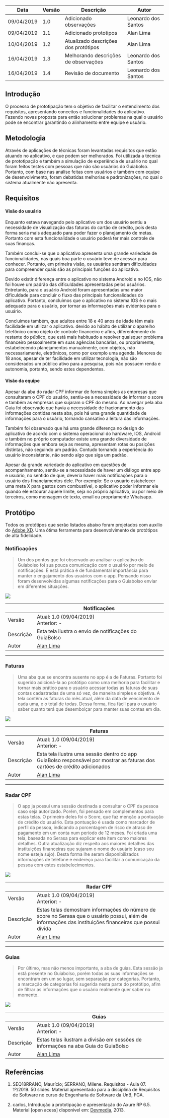 | Data | Versão | Descrição | Autor |
|--|--|--|--|
| 09/04/2019 | 1.0 | Adicionado observações | Leonardo dos Santos |
| 09/04/2019 | 1.1 | Adicionado prototipos | Alan Lima |
| 10/04/2019 | 1.2 | Atualizado descrições dos protótipos | Alan Lima |
| 16/04/2019 | 1.3 | Melhorando descrições de observações | Leonardo dos Santos |
| 16/04/2019 | 1.4 | Revisão de documento | Leonardo dos Santos |

## Introdução

O processo de prototipação tem o objetivo de facilitar o entendimento dos requisitos, apresentando conceitos e funcionalidades do aplicativo. Fazendo novas proposta para então solucionar problemas na qual o usuário pode se encontrar garantindo o alinhamento entre equipe e usuário.

## Metodologia

Através de aplicações de técnicas foram levantadas requisitos que estão atuando no aplicativo, e que podem ser melhorados. Foi utilizada a técnica de prototipação e também a simulação de experiência de usuário no qual foram feitos testes com pessoas que não são usuários do Guiabolso. Portanto, com base nas análise feitas com usuários e também com equipe de desenvolvimento, foram debatidas melhorias e padronizações, no qual o sistema atualmente não apresenta.

## Requisitos

#### Visão do usuário

Enquanto estava navegando pelo aplicativo um dos usuário sentiu a necessidade de visualização das faturas do cartão de crédito, pois desta forma seria mais adequado para poder fazer o planejamento de metas. Portanto com esta funcionalidade o usuário poderá ter mais controle de suas finanças.

Também conclui-se que o aplicativo apresenta uma grande variedade de funcionalidades, nas quais boa parte o usuário teve de acessar para conhecer. Portanto, em primeira visão, os usuários sentiram dificuldades para compreender quais são as principais funções do aplicativo.

Devido existir diferença entre o aplicativo no sistema Android e no IOS, não foi houve um padrão das dificuldades apresentadas pelos usuários. Entretanto, para o usuário Android foram apresentadas uma maior dificuldade para concluir o fluxo das principais funcionalidades do aplicativo. Portanto, concluímos que o aplicativo no sistema IOS é o mais adequado para o usuário, por tornar as informações mais evidentes para o usuário.

Concluímos também, que adultos entre 18 e 40 anos de idade têm mais facilidade em utilizar o aplicativo. devido ao hábito de utilizar o aparelho telefônico como objeto de controle financeiro e afins, diferentemente do restante do público, que está mais habituado a resolver quaisquer problema financeiro pessoalmente em suas agências bancárias, ou propriamente, estabelecendo planejamentos manualmente, com objetos, não necessariamente, eletrônicos, como por exemplo uma agenda. Menores de 18 anos, apesar de ter facilidade em utilizar tecnologia, não são considerados um público ativo para a pesquisa, pois não possuem renda e autonomia, portanto, sendo estes dependentes.

#### Visão da equipe

Apesar da aba do radar CPF informar de forma simples as empresas que consultaram o CPF do usuário, sentiu-se a necessidade de informar o score e também as empresas que sujaram o CPF do mesmo. Ao navegar pela aba Guia foi observado que havia a necessidade de fracionamento das informações contidas nesta aba, pois há uma grande quantidade de informações para o usuário, tornando cansativo a leitura das informações.

Também foi observado que há uma grande diferença no design do aplicativo de acordo com o sistema operacional do hardware, IOS, Android e também no próprio computador existe uma grande diversidade de informações que embora seja as mesma, apresentam rotas ou posições distintas, não seguindo um padrão. Contudo tornando a experiência do usuário inconsistente, não sendo algo que siga um padrão.

Apesar da grande variedade do aplicativo em questões de acompanhamento, sentiu-se a necessidade de haver um diálogo entre app e usuário, no sentido de que, deveria haver mais notificações para o usuário dos financiamentos dele. Por exemplo: Se o usuário estabelecer uma meta X para gastos com combustível, o aplicativo poder informar ele quando ele estourar aquele limite, seja no próprio aplicativo, ou por meio de terceiros, como mensagem de texto, email ou propriamente Whatsapp.

## Protótipo

Todos os protótipos que serão listados abaixo foram projetados com auxílio do [Adobe XD](https://www.adobe.com/br/products/xd.html).
Uma ótima ferramenta para desenvolvimento de protótipos de alta fidelidade.

### Notificações

> Um dos pontos que foi observado ao analisar o aplicativo do Guiabolso foi sua pouca comunicação com o usuário por meio de notificações. E está prática é de fundamental importância para manter o engajamento dos usuários com o app. Pensando nisso foram desenvolvidas algumas notificações para o Guiabolso enviar em diferentes situações.


[ ![](./../img/prototipo/prototipo_notificacao.png) ](./../img/prototipo/prototipo_notificacao.png)

||Notificações|
|--|--|
|Versão| Atual: 1.0 (09/04/2019) <br> Anterior: - |
|Descrição|Esta tela ilustra o envio de notificações do GuiaBolso|
|Autor|[Alan Lima](https://github.com/alanrslima)|

--- 

### Faturas

> Uma aba que se encontra ausente no app é a de Faturas. Portanto foi sugerido adicioná-la ao protótipo como uma melhoria para facilitar e tornar mais prático para o usuário acessar todas as faturas de suas contas cadastradas de uma só vez, de maneira simples e objetiva. A tela contêm as faturas do mês atual, além da data de vencimento de cada uma, e o total de todas. Dessa forma, fica fácil para o usuário saber quanto terá que desembolçar para manter suas contas em dia.

[ ![](./../img/prototipo/prototipo_faturas.png) ](./../img/prototipo/prototipo_faturas.png)

||Faturas|
|--|--|
|Versão| Atual: 1.0 (09/04/2019) <br> Anterior: - |
|Descrição|Esta tela ilustra uma sessão dentro do app GuiaBolso responsável por mostrar as faturas dos cartões de crédito adicionados|
|Autor|[Alan Lima](https://github.com/alanrslima)|

---

### Radar CPF

> O app ja possui uma sessão destinada a consultar o CPF da pessoa caso seja autorizado. Porém, foi pensado em complementos para estas telas. O primeiro deles foi o Score, que faz menção a pontuação de crédito do usuário. Esta pontuação é usada como marcador de perfil da pessoa, indicando a porcentagem de risco de atraso de pagamento em um conta num período de 12 meses. Foi criada uma tela, baseada no Serasa para explicar este item como maiores detalhes. Outra atualização diz respeito aos maiores detalhes das instituições financeiras que sujaram o nome do usuário (caso seu nome esteja sujo). Desta forma lhe seram disponibilizados informações de telefone e endereço para facilitar a comunicação da pessoa com estes estabelecimentos.

[ ![](./../img/prototipo/prototipo_radar_cpf.png) ](./../img/prototipo/prototipo_radar_cpf.png)

||Radar CPF|
|--|--|
|Versão| Atual: 1.0 (09/04/2019) <br> Anterior: - |
|Descrição|Estas telas demostram informações do número de score no Serasa que o usuário possui, além de informações das instituições financeiras que possui dívida|
|Autor|[Alan Lima](https://github.com/alanrslima)|

---

### Guias

> Por último, mas não menos importante, a aba de guias. Esta sessão ja está presente no Guiabolso, porém todas as suas informações se encontram em um so lugar, sem separação por categorias. Portanto, a marcação de categorias foi sugerida nesta parte do protótipo, afim de filtrar as informações que o usuário realmente quer saber no momento.

[ ![](./../img/prototipo/prototipo_guia.png) ](./../img/prototipo/prototipo_guia.png)

||Guias|
|--|--|
|Versão| Atual: 1.0 (09/04/2019) <br> Anterior: - |
|Descrição|Estas telas ilustram a divisão em sessões de informações na aba Guia do GuiaBolso|
|Autor|[Alan Lima](https://github.com/alanrslima)|


## Referências

1. SEQ18RRANO, Maurício; SERRANO, Milene. Requisitos - Aula 07. 1º/2019. 50 slides. Material apresentado para a disciplina de Requisitos de Software no curso de Engenharia de Software da UnB, FGA.

2. carlos, Introdução a prototipação e apresentação do Axure RP 6.5. Material [open acess] disponivel em: [Devmedia](https://www.devmedia.com.br/introducao-a-prototipacao-e-apresentacao-do-axure-rp-6-5/27978), 2013.

